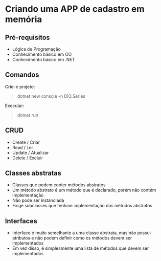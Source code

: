 # Criando uma APP de cadastro em memória
## Pré-requisitos
- Lógica de Programação
- Conhecimento básico em OO
- Conhecimento básico em .NET

## Comandos
Criei o projeto:
>dotnet new console -n DIO.Series

Executar:
>dotnet run

## CRUD
- Create / Criar
- Read / Ler
- Update / Atualizar
- Delete / Excluir

## Classes abstratas
- Classes que podem conter métodos abstratos
- Um método abstrato é um método que é declarado, porém não contém implementação
- Não pode ser instanciada
- Exige subclasses que tenham implementação dos métodos abstratos

## Interfaces
- Interface é muito semelhante a uma classe abstrata, mas não possui atributos e não podem definir como os métodos devem ser implementados
- Em vez disso, é simplesmente uma lista de métodos que devem ser implementados
